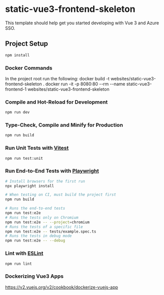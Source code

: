 # static-vue3-frontend-skeleton

This template should help get you started developing with Vue 3 and Azure SSO.

## Project Setup

```sh
npm install
```

### Docker Commands
In the project root run the following: 
docker build -t websites/static-vue3-frontend-skeleton .
docker run -it -p 8080:80 --rm --name static-vue3-frontend-1  websites/static-vue3-frontend-skeleton


### Compile and Hot-Reload for Development

```sh
npm run dev
```

### Type-Check, Compile and Minify for Production

```sh
npm run build
```

### Run Unit Tests with [Vitest](https://vitest.dev/)

```sh
npm run test:unit
```

### Run End-to-End Tests with [Playwright](https://playwright.dev)

```sh
# Install browsers for the first run
npx playwright install

# When testing on CI, must build the project first
npm run build

# Runs the end-to-end tests
npm run test:e2e
# Runs the tests only on Chromium
npm run test:e2e -- --project=chromium
# Runs the tests of a specific file
npm run test:e2e -- tests/example.spec.ts
# Runs the tests in debug mode
npm run test:e2e -- --debug
```

### Lint with [ESLint](https://eslint.org/)

```sh
npm run lint
```

### Dockerizing Vue3 Apps
https://v2.vuejs.org/v2/cookbook/dockerize-vuejs-app

